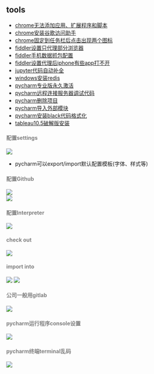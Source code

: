 ## tools
- [chrome无法添加应用、扩展程序和脚本](https://jingyan.baidu.com/article/f3ad7d0f09436709c3345b0b.html)
- [chrome安装谷歌访问助手](https://jingyan.baidu.com/article/7e440953191a2b2fc0e2ef0c.html)
- [chrome固定到任务栏后点击出现两个图标](https://blog.csdn.net/qq_26012495/article/details/80814758)
- [fiddler设置只代理部分浏览器](https://segmentfault.com/q/1010000007944006)
- [fiddler手机数据抓包配置](https://www.cnblogs.com/qinyulin/articles/6843829.html)
- [fiddler设置代理后iphone有些app打不开](https://www.cnblogs.com/KK3228911/archive/2018/11/01/9890211.html)
- [jupyter代码自动补全](https://www.cnblogs.com/qiuxirufeng/p/9609031.html)
- [windows安装redis](https://www.jianshu.com/p/e16d23e358c0)
- [pycharm专业版永久激活](https://blog.csdn.net/weixin_39332299/article/details/79692283)
- [pycharm远程连接服务器调试代码](https://www.jianshu.com/p/79df9ac88e96)
- [pycharm删除项目](http://blog.csdn.net/xiaohukun/article/details/75077049)
- [pycharm导入外部模块](https://jingyan.baidu.com/article/93f9803f5dababe0e46f55fc.html)
- [pycharm安装black代码格式化](https://blog.csdn.net/u011510825/article/details/82287022)
- [tableau10.5破解版安装](https://www.jianshu.com/p/ec54bb870065)
#### <font color=gray>配置settings</font>
![](images/01.png)  
- pycharm可以export/import默认配置模板(字体、样式等)
#### <font color=gray>配置Github</font>  
![](images/02.png)  
![](images/03.png)  
#### <font color=gray>配置Interpreter</font>  
![](images/05.png) 
#### <font color=gray>check out</font> 
![](images/04.png)  
#### <font color=gray>import into</font>  
![](images/06.png)
![](images/07.png) 
#### <font color=gray>公司一般用gitlab</font>  
![](images/08.png)  
#### <font color=gray>pycharm运行程序console设置</font>  
![](images/09.png)
#### <font color=gray>pycharm终端terminal乱码</font>
![](images/10.png)
